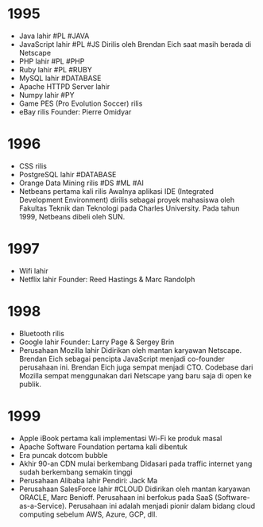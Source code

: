 # 1995
- Java lahir #PL #JAVA
- JavaScript lahir #PL #JS 
	Dirilis oleh Brendan Eich saat masih berada di Netscape
- PHP lahir #PL #PHP
- Ruby lahir #PL #RUBY
- MySQL lahir #DATABASE
- Apache HTTPD Server lahir
- Numpy lahir #PY
- Game PES (Pro Evolution Soccer) rilis
- eBay rilis
	Founder: Pierre Omidyar
# 1996
- CSS rilis
- PostgreSQL lahir #DATABASE 
- Orange Data Mining rilis #DS #ML #AI
- Netbeans pertama kali rilis
	Awalnya aplikasi IDE (Integrated Development Environment) dirilis sebagai proyek mahasiswa oleh Fakultas Teknik dan Teknologi pada Charles University. Pada tahun 1999, Netbeans dibeli oleh SUN.
# 1997
- Wifi lahir
- Netflix lahir
	Founder: Reed Hastings & Marc Randolph
# 1998
- Bluetooth rilis
- Google lahir
	Founder: Larry Page & Sergey Brin
- Perusahaan Mozilla lahir
	Didirikan oleh mantan karyawan Netscape. Brendan Eich sebagai pencipta JavaScript menjadi co-founder perusahaan ini. Brendan Eich juga sempat menjadi CTO. 
	Codebase dari Mozilla sempat menggunakan dari Netscape yang baru saja di open ke publik.
# 1999
- Apple iBook pertama kali implementasi Wi-Fi ke produk masal
- Apache Software Foundation pertama kali dibentuk
- Era puncak dotcom bubble
- Akhir 90-an CDN mulai berkembang
  Didasari pada traffic internet yang sudah berkembang semakin tinggi
- Perusahaan Alibaba lahir
	Pendiri: Jack Ma
- Perusahaan SalesForce lahir #CLOUD
	Didirikan oleh mantan karyawan ORACLE, Marc Benioff. Perusahaan ini berfokus pada SaaS (Software-as-a-Service). Perusahaan ini adalah menjadi pionir dalam bidang cloud computing sebelum AWS, Azure, GCP, dll.